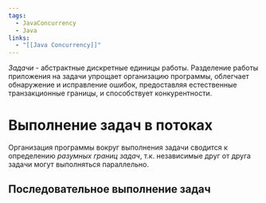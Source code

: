 ```yaml
---
tags:
  - JavaConcurrency
  - Java
links:
  - "[[Java Concurrency]]"
---
```

*Задачи* - абстрактные дискретные единицы работы. Разделение работы приложения на задачи упрощает организацию программы, облегчает обнаружение и исправление ошибок, предоставляя естественные транзакционные границы, и способствует конкурентности.

# Выполнение задач в потоках

Организация программы вокруг выполнения задачи сводится к определению *разумных границ задач*, т.к. независимые друг от друга задачи могут выполняться параллельно.

## Последовательное выполнение задач

